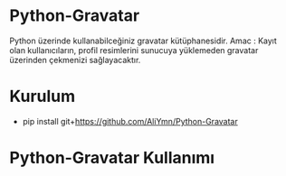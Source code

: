 # Python-Gravatar
Python üzerinde kullanabilceğiniz gravatar kütüphanesidir.
Amac : Kayıt olan kullanıcıların, profil resimlerini sunucuya yüklemeden gravatar üzerinden çekmenizi sağlayacaktır.

# Kurulum
  * pip install git+https://github.com/AliYmn/Python-Gravatar

# Python-Gravatar Kullanımı
